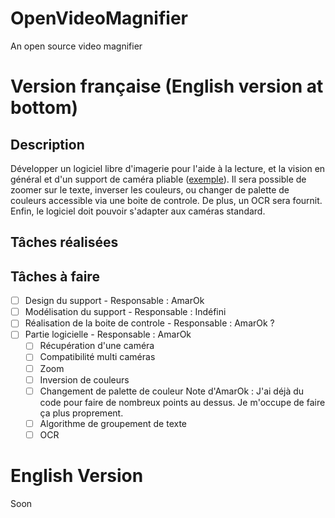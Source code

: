 # OpenVideoMagnifier
An open source video magnifier

# Version française (English version at bottom)

## Description
Développer un logiciel libre d'imagerie pour l'aide à la lecture, et la vision en général et d'un support de caméra pliable ([exemple](http://www.tousergo.com/loupe-basse-vision/2481-teleagrandisseur-connectable-transformer.html)). Il sera possible de zoomer sur le texte, inverser les couleurs, ou changer de palette de couleurs accessible via une boite de controle. De plus, un OCR sera fournit. Enfin, le logiciel doit pouvoir s'adapter aux caméras standard.

## Tâches réalisées

## Tâches à faire
- [ ] Design du support - Responsable : AmarOk
- [ ] Modélisation du support - Responsable : Indéfini
- [ ] Réalisation de la boite de controle - Responsable : AmarOk ?
- [ ] Partie logicielle - Responsable : AmarOk
     - [ ] Récupération d'une caméra
     - [ ] Compatibilité multi caméras
     - [ ] Zoom
     - [ ] Inversion de couleurs
     - [ ] Changement de palette de couleur
Note d'AmarOk : J'ai déjà du code pour faire de nombreux points au dessus. Je m'occupe de faire ça plus proprement.
     - [ ] Algorithme de groupement de texte
     - [ ] OCR

# English Version
Soon
